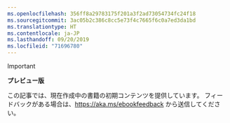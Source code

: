 ```yaml
---
ms.openlocfilehash: 356ff8a29783175f201a3f2ad73054734fc24f18
ms.sourcegitcommit: 3ac05b2c386c8cc5e73f4c7665f6c0a7ed3da1bd
ms.translationtype: HT
ms.contentlocale: ja-JP
ms.lasthandoff: 09/20/2019
ms.locfileid: "71696780"
---
```

> [!IMPORTANT]
> **プレビュー版**
>
> この記事では、現在作成中の書籍の初期コンテンツを提供しています。 フィードバックがある場合は、<https://aka.ms/ebookfeedback> から送信してください。
